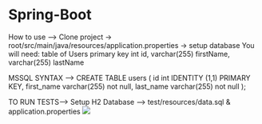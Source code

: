 # Spring-Boot
How to use --> Clone project -> root/src/main/java/resources/application.properties -> setup database
You will need:
table of Users
primary key int id,
varchar(255) firstName,
varchar(255) lastName


MSSQL SYNTAX -->
CREATE TABLE users (
    id int IDENTITY (1,1) PRIMARY KEY,
    first_name varchar(255) not null,
    last_name varchar(255) not null
);

TO RUN TESTS-->
Setup H2 Database -->
test/resources/data.sql & application.properties
![](https://i.pinimg.com/564x/78/a4/83/78a48347330a540794acb5bec0bb6ad4.jpg)
